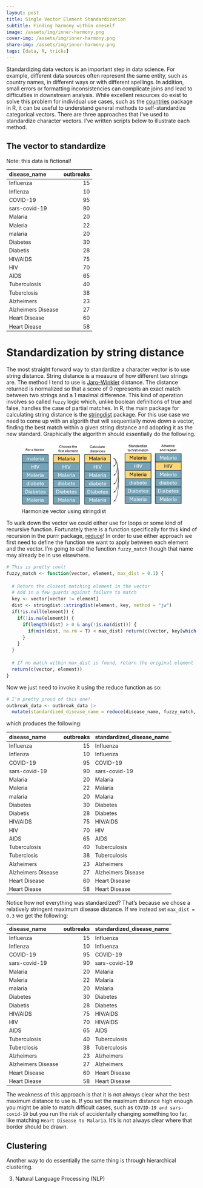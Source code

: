```yaml
---  
layout: post  
title: Single Vector Element Standardization  
subtitle: Finding harmony within oneself  
image: /assets/img/inner-harmony.png  
cover-img: /assets/img/inner-harmony.png  
share-img: /assets/img/inner-harmony.png  
tags: [data, R, tricks]  
---  
```


Standardizing data vectors is an important step in data science. For
example, different data sources often represent the same entity, such as
country names, in different ways or with different spellings. In
addition, small errors or formatting inconsistencies can complicate
joins and lead to difficulties in downstream analysis. While excellent
resources do exist to solve this problem for individual use cases, such
as the [countries](https://github.com/fbellelli/countries) package in R,
it can be useful to understand general methods to self-standardize
categorical vectors. There are three approaches that I’ve used to
standardize character vectors. I’ve written scripts below to illustrate
each method.

## The vector to standardize

Note: this data is fictional!

| disease_name       | outbreaks |
|:-------------------|----------:|
| Influenza          |        15 |
| Inflenza           |        10 |
| COVID-19           |        95 |
| sars-covid-19      |        90 |
| Malaria            |        20 |
| Maleria            |        22 |
| malaria            |        20 |
| Diabetes           |        30 |
| Diabetis           |        28 |
| HIV/AIDS           |        75 |
| HIV                |        70 |
| AIDS               |        65 |
| Tuberculosis       |        40 |
| Tuberclosis        |        38 |
| Alzheimers         |        23 |
| Alzheimers Disease |        27 |
| Heart Disease      |        60 |
| Heart Diease       |        58 |

# Standardization by string distance

The most straight forward way to standardize a character vector is to
use string distance. String distance is a measure of how different two
strings are. The method I tend to use is
[Jaro–Winkler](https://en.wikipedia.org/wiki/Jaro%E2%80%93Winkler_distance)
distance. The distance returned is normalized so that a score of 0
represents an exact match between two strings and a 1 maximal
difference. This kind of operation involves so called `fuzzy` logic
which, unlike boolean definitions of true and false, handles the case of
partial matches. In R, the main package for calculating string distance
is the [stringdist](https://github.com/markvanderloo/stringdist)
package. For this use case we need to come up with an algorith that will
sequentially move down a vector, finding the best match within a given
string distance and adopting it as the new standard. Graphically the
algorithm should essentially do the following.

<figure>
<img src="/assets/img/fuzzy_harmonize_stringdist.png"
alt="Harmonize vector using stringdist" />
<figcaption aria-hidden="true">Harmonize vector using
stringdist</figcaption>
</figure>

To walk down the vector we could either use for loops or some kind of
recursive function. Fortunately there is a function specifically for
this kind of recursion in the purrr package,
[reduce](https://blog.zhaw.ch/datascience/r-reduce-applys-lesser-known-brother/)!
In order to use either approach we first need to define the function we
want to apply between each element and the vector. I’m going to call the
function `fuzzy_match` though that name may already be in use elsewhere.

``` r
# This is pretty cool!
fuzzy_match <- function(vector, element, max_dist = 0.1) {
  
  # Return the closest matching element in the vector 
  # Add in a few guards against failure to match
  key <- vector[vector != element]
  dist <- stringdist::stringdist(element, key, method = "jw")
  if(!is.null(element)) {
    if(!is.na(element)) {
      if(length(dist) > 0 & any(!is.na(dist))) {
        if(min(dist, na.rm = T) < max_dist) return(c(vector, key[which.min(dist)]))
      }
    }
  }

  # If no match within max_dist is found, return the original element
  return(c(vector, element))
}
```

Now we just need to invoke it using the reduce function as so:

``` r
# I'm pretty proud of this one!
outbreak_data <- outbreak_data |> 
  mutate(standardized_disease_name = reduce(disease_name, fuzzy_match, max_dist = 0.1))
```

which produces the following:

| disease_name       | outbreaks | standardized_disease_name |
|:-------------------|----------:|:--------------------------|
| Influenza          |        15 | Influenza                 |
| Inflenza           |        10 | Influenza                 |
| COVID-19           |        95 | COVID-19                  |
| sars-covid-19      |        90 | sars-covid-19             |
| Malaria            |        20 | Malaria                   |
| Maleria            |        22 | Malaria                   |
| malaria            |        20 | Malaria                   |
| Diabetes           |        30 | Diabetes                  |
| Diabetis           |        28 | Diabetes                  |
| HIV/AIDS           |        75 | HIV/AIDS                  |
| HIV                |        70 | HIV                       |
| AIDS               |        65 | AIDS                      |
| Tuberculosis       |        40 | Tuberculosis              |
| Tuberclosis        |        38 | Tuberculosis              |
| Alzheimers         |        23 | Alzheimers                |
| Alzheimers Disease |        27 | Alzheimers Disease        |
| Heart Disease      |        60 | Heart Disease             |
| Heart Diease       |        58 | Heart Disease             |

Notice how not everything was standardized? That’s because we chose a
relatively stringent maximum disease distance. If we instead set
`max_dist = 0.3` we get the following:

| disease_name       | outbreaks | standardized_disease_name |
|:-------------------|----------:|:--------------------------|
| Influenza          |        15 | Influenza                 |
| Inflenza           |        10 | Influenza                 |
| COVID-19           |        95 | COVID-19                  |
| sars-covid-19      |        90 | sars-covid-19             |
| Malaria            |        20 | Malaria                   |
| Maleria            |        22 | Malaria                   |
| malaria            |        20 | Malaria                   |
| Diabetes           |        30 | Diabetes                  |
| Diabetis           |        28 | Diabetes                  |
| HIV/AIDS           |        75 | HIV/AIDS                  |
| HIV                |        70 | HIV/AIDS                  |
| AIDS               |        65 | AIDS                      |
| Tuberculosis       |        40 | Tuberculosis              |
| Tuberclosis        |        38 | Tuberculosis              |
| Alzheimers         |        23 | Alzheimers                |
| Alzheimers Disease |        27 | Alzheimers                |
| Heart Disease      |        60 | Heart Disease             |
| Heart Diease       |        58 | Heart Disease             |

The weakness of this approach is that it is not always clear what the
best maximum distance to use is. If you set the maximum distance high
enough you might be able to match difficult cases, such as
`COVID-19 and sars-covid-19` but you run the risk of accidentally
changing something too far, like matching `Heart Disease to Malaria`.
It’s is not always clear where that border should be drawn.

## Clustering

Another way to do essentially the same thing is through hierarchical
clustering.

3.  Natural Language Processing (NLP)
